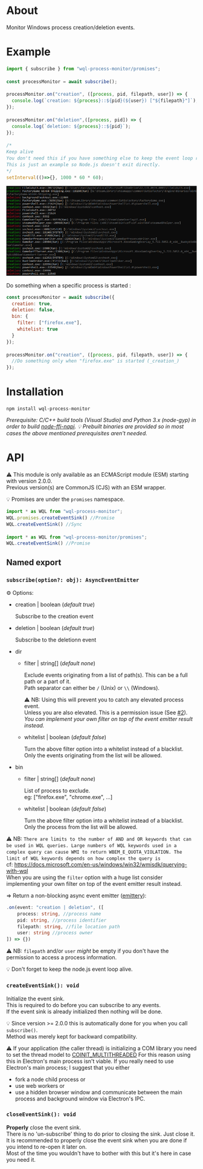 About
=====

Monitor Windows process creation/deletion events.

Example
=======

```js
import { subscribe } from "wql-process-monitor/promises";

const processMonitor = await subscribe();

processMonitor.on("creation", ([process, pid, filepath, user]) => {
  console.log(`creation: ${process}::${pid}(${user}) ["${filepath}"]`);
});

processMonitor.on("deletion",([process, pid]) => {
  console.log(`deletion: ${process}::${pid}`);
});

/*
Keep alive
You don't need this if you have something else to keep the event loop running.
This is just an example so Node.js doesn't exit directly.
*/
setInterval(()=>{}, 1000 * 60 * 60);
```

<p align="center">
<img src="https://github.com/xan105/node-processMonitor/raw/main/screenshot/example.png">
</p>

Do something when a specific process is started :

```js
const processMonitor = await subscribe({
  creation: true,
  deletion: false,
  bin: {
    filter: ["firefox.exe"],
    whitelist: true
  }
});

processMonitor.on("creation", ([process, pid, filepath, user]) => {
  //Do something only when "firefox.exe" is started (_creation_)
});
```

Installation
============

```
npm install wql-process-monitor
```

_Prerequisite: C/C++ build tools (Visual Studio) and Python 3.x (node-gyp) in order to build [node-ffi-napi](https://www.npmjs.com/package/ffi-napi)._
_💡 Prebuilt binaries are provided so in most cases the above mentioned prerequisites aren't needed._

API
===

⚠️ This module is only available as an ECMAScript module (ESM) starting with version 2.0.0.<br />
Previous version(s) are CommonJS (CJS) with an ESM wrapper.

💡 Promises are under the `promises` namespace.
```js
import * as WQL from "wql-process-monitor";
WQL.promises.createEventSink() //Promise
WQL.createEventSink() //Sync

import * as WQL from "wql-process-monitor/promises";
WQL.createEventSink() //Promise
```

## Named export

### `subscribe(option?: obj): AsyncEventEmitter`

⚙️ Options:

- creation | boolean (_default true_)

  Subscribe to the creation event

- deletion | boolean (_default true_)

	Subscribe to the deletionn event

- dir
  
  + filter | string[] (_default none_)
  
    Exclude events originating from a list of path(s). This can be a full path or a part of it.<br/>
    Path separator can either be `/` (Unix) or `\\` (Windows).
    
    ⚠️ NB: Using this will prevent you to catch any elevated process event.<br/>
	Unless you are also elevated. This is a permission issue (See [#2](https://github.com/xan105/node-processMonitor/issues/2)).<br/>
	_You can implement your own filter on top of the event emitter result instead._
    
  + whitelist | boolean (_default false_)

    Turn the above filter option into a whitelist instead of a blacklist.<br/>
    Only the events originating from the list will be allowed.
    
- bin
  
  + filter | string[] (_default none_)
  
    List of process to exclude.<br/>
    eg: ["firefox.exe", "chrome.exe", ...]<br/>
    
  - whitelist | boolean (_default false_)

	  Turn the above filter option into a whitelist instead of a blacklist.<br/>
    Only the process from the list will be allowed.

⚠️ NB: `There are limits to the number of AND and OR keywords that can be used in WQL queries. Large numbers of WQL keywords used in a complex query can cause WMI to return WBEM_E_QUOTA_VIOLATION. The limit of WQL keywords depends on how complex the query is`<br/>
	cf: https://docs.microsoft.com/en-us/windows/win32/wmisdk/querying-with-wql<br/>
	When you are using the `filter` option with a huge list consider implementing your own filter on top of the event emitter result instead.

=> Return a non-blocking async event emitter ([emittery](https://github.com/sindresorhus/emittery)):

```ts
.on(event: "creation | deletion", ([
    process: string, //process name
    pid: string, //process identifier
    filepath: string, //file location path
    user: string //process owner
]) => {})
```

⚠️ NB: `filepath` and/or `user` _might_ be empty if you don't have the permission to access a process information.

💡 Don't forget to keep the node.js event loop alive.

### `createEventSink(): void`

Initialize the event sink.<br/>
This is required to do before you can subscribe to any events.<br/>
If the event sink is already initialized then nothing will be done.

💡 Since version >= 2.0.0 this is automatically done for you when you call `subscribe()`.<br/>
Method was merely kept for backward compatibility.

⚠️ If your application (the caller thread) is initializing a COM library you need to set the thread model to [COINIT_MULTITHREADED](https://docs.microsoft.com/en-us/windows/win32/api/combaseapi/nf-combaseapi-coinitializeex)
For this reason using this in Electron's main process isn't viable. If you really need to use Electron's main process; I suggest that you either
- fork a node child process or
- use web workers or
- use a hidden browser window and communicate between the main process and background window via Electron's IPC.


### `closeEventSink(): void`

**Properly** close the event sink.<br/>
There is no 'un-subscribe' thing to do prior to closing the sink. Just close it.<br/>
It is recommended to properly close the event sink when you are done if you intend to re-open it later on.<br/>
Most of the time you wouldn't have to bother with this but it's here in case you need it.
